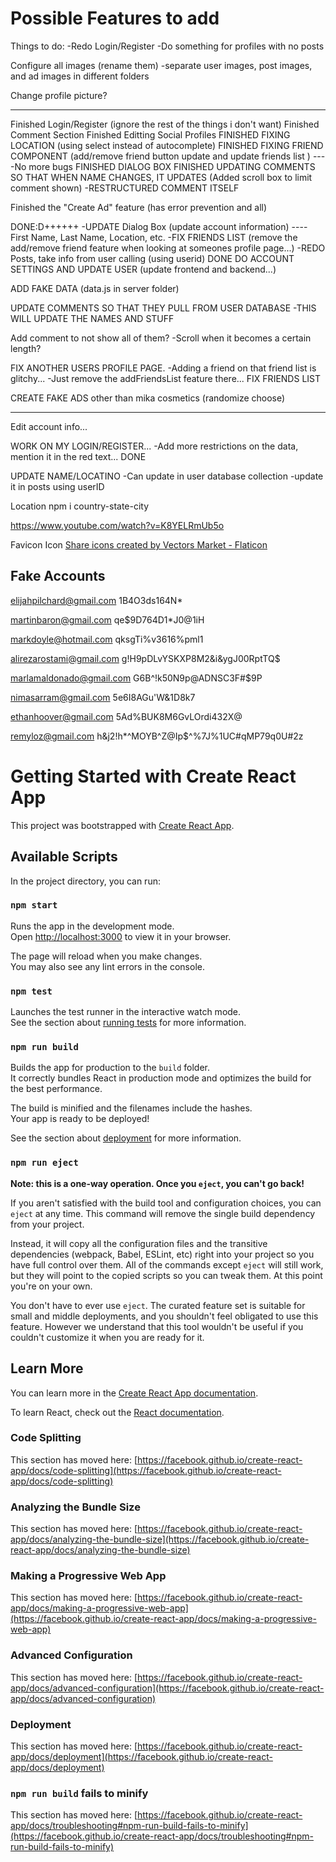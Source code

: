 

# Possible Features to add

Things to do:
-Redo Login/Register
-Do something for profiles with no posts



Configure all images (rename them)
-separate user images, post images, and ad images in different folders


Change profile picture?



-----------------------------
Finished Login/Register (ignore the rest of the things i don't want)
Finished Comment Section
Finished Editting Social Profiles
FINISHED FIXING LOCATION (using select instead of autocomplete)
FINISHED FIXING FRIEND COMPONENT (add/remove friend button update and update friends list )
----No more bugs
FINISHED DIALOG BOX
FINISHED UPDATING COMMENTS SO THAT WHEN NAME CHANGES, IT UPDATES (Added scroll box to limit comment shown)
-RESTRUCTURED COMMENT ITSELF

Finished the "Create Ad" feature (has error prevention and all)


DONE:D++++++
-UPDATE Dialog Box (update account information)
----First Name, Last Name, Location, etc.
-FIX FRIENDS LIST (remove the add/remove friend feature when looking at someones profile page...)
-REDO Posts, take info from user calling (using userid)         DONE
DO ACCOUNT SETTINGS AND UPDATE USER (update frontend and backend...)

ADD FAKE DATA (data.js in server folder)



UPDATE COMMENTS SO THAT THEY PULL FROM USER DATABASE
-THIS WILL UPDATE THE NAMES AND STUFF


Add comment to not show all of them?
-Scroll when it becomes a certain length?


FIX ANOTHER USERS PROFILE PAGE.
-Adding a friend on that friend list is glitchy...
-Just remove the addFriendsList feature there...
FIX FRIENDS LIST 


CREATE FAKE ADS other than mika cosmetics (randomize choose)






---------

Edit account info...

WORK ON MY LOGIN/REGISTER...
-Add more restrictions on the data, mention it in the red text...                   DONE


UPDATE NAME/LOCATINO
-Can update in user database collection
-update it in posts using userID



Location
npm i country-state-city




https://www.youtube.com/watch?v=K8YELRmUb5o








Favicon Icon
<a href="https://www.flaticon.com/free-icons/share" title="share icons">Share icons created by Vectors Market - Flaticon</a>


Fake Accounts
-----------------
elijahpilchard@gmail.com
1B4O3ds164N*


martinbaron@gmail.com
qe$9D764D1*J0@1iH

markdoyle@hotmail.com
qksgTi%v3616%pml1


alirezarostami@gmail.com
g!H9pDLvYSKXP8M2&i&ygJ00RptTQ$


marlamaldonado@gmail.com
G6B^!k50N9p@ADNSC3F#$9P

nimasarram@gmail.com
5e6I8AGu'W&1D8k7


ethanhoover@gmail.com
5Ad%BUK8M6GvLOrdi432X@

remyloz@gmail.com
h&j2!h*^MOYB^Z@Ip$^%7J%1UC#qMP79q0U#2z


# Getting Started with Create React App

This project was bootstrapped with [Create React App](https://github.com/facebook/create-react-app).

## Available Scripts

In the project directory, you can run:

### `npm start`

Runs the app in the development mode.\
Open [http://localhost:3000](http://localhost:3000) to view it in your browser.

The page will reload when you make changes.\
You may also see any lint errors in the console.

### `npm test`

Launches the test runner in the interactive watch mode.\
See the section about [running tests](https://facebook.github.io/create-react-app/docs/running-tests) for more information.

### `npm run build`

Builds the app for production to the `build` folder.\
It correctly bundles React in production mode and optimizes the build for the best performance.

The build is minified and the filenames include the hashes.\
Your app is ready to be deployed!

See the section about [deployment](https://facebook.github.io/create-react-app/docs/deployment) for more information.

### `npm run eject`

**Note: this is a one-way operation. Once you `eject`, you can't go back!**

If you aren't satisfied with the build tool and configuration choices, you can `eject` at any time. This command will remove the single build dependency from your project.

Instead, it will copy all the configuration files and the transitive dependencies (webpack, Babel, ESLint, etc) right into your project so you have full control over them. All of the commands except `eject` will still work, but they will point to the copied scripts so you can tweak them. At this point you're on your own.

You don't have to ever use `eject`. The curated feature set is suitable for small and middle deployments, and you shouldn't feel obligated to use this feature. However we understand that this tool wouldn't be useful if you couldn't customize it when you are ready for it.

## Learn More

You can learn more in the [Create React App documentation](https://facebook.github.io/create-react-app/docs/getting-started).

To learn React, check out the [React documentation](https://reactjs.org/).

### Code Splitting

This section has moved here: [https://facebook.github.io/create-react-app/docs/code-splitting](https://facebook.github.io/create-react-app/docs/code-splitting)

### Analyzing the Bundle Size

This section has moved here: [https://facebook.github.io/create-react-app/docs/analyzing-the-bundle-size](https://facebook.github.io/create-react-app/docs/analyzing-the-bundle-size)

### Making a Progressive Web App

This section has moved here: [https://facebook.github.io/create-react-app/docs/making-a-progressive-web-app](https://facebook.github.io/create-react-app/docs/making-a-progressive-web-app)

### Advanced Configuration

This section has moved here: [https://facebook.github.io/create-react-app/docs/advanced-configuration](https://facebook.github.io/create-react-app/docs/advanced-configuration)

### Deployment

This section has moved here: [https://facebook.github.io/create-react-app/docs/deployment](https://facebook.github.io/create-react-app/docs/deployment)

### `npm run build` fails to minify

This section has moved here: [https://facebook.github.io/create-react-app/docs/troubleshooting#npm-run-build-fails-to-minify](https://facebook.github.io/create-react-app/docs/troubleshooting#npm-run-build-fails-to-minify)

